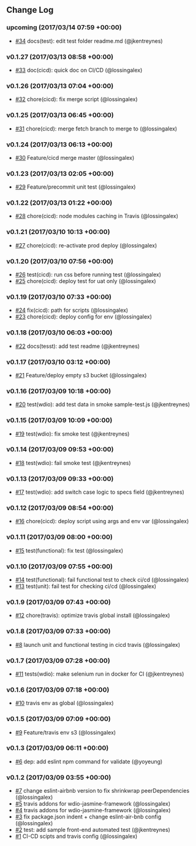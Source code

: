 ## Change Log

### upcoming (2017/03/14 07:59 +00:00)
- [#34](https://github.com/GFG/gfg-gpe-frontend/pull/34) docs(test): edit test folder readme.md (@jkentreynes)

### v0.1.27 (2017/03/13 08:58 +00:00)
- [#33](https://github.com/GFG/gfg-gpe-frontend/pull/33) doc(cicd): quick doc on CI/CD (@lossingalex)

### v0.1.26 (2017/03/13 07:04 +00:00)
- [#32](https://github.com/GFG/gfg-gpe-frontend/pull/32) chore(cicd): fix merge script (@lossingalex)

### v0.1.25 (2017/03/13 06:45 +00:00)
- [#31](https://github.com/GFG/gfg-gpe-frontend/pull/31) chore(cicd): merge fetch branch to merge to (@lossingalex)

### v0.1.24 (2017/03/13 06:13 +00:00)
- [#30](https://github.com/GFG/gfg-gpe-frontend/pull/30) Feature/cicd merge master (@lossingalex)

### v0.1.23 (2017/03/13 02:05 +00:00)
- [#29](https://github.com/GFG/gfg-gpe-frontend/pull/29) Feature/precommit unit test (@lossingalex)

### v0.1.22 (2017/03/13 01:22 +00:00)
- [#28](https://github.com/GFG/gfg-gpe-frontend/pull/28) chore(cicd): node modules caching in Travis (@lossingalex)

### v0.1.21 (2017/03/10 10:13 +00:00)
- [#27](https://github.com/GFG/gfg-gpe-frontend/pull/27) chore(cicd): re-activate prod deploy (@lossingalex)

### v0.1.20 (2017/03/10 07:56 +00:00)
- [#26](https://github.com/GFG/gfg-gpe-frontend/pull/26) test(cicd): run css before running test (@lossingalex)
- [#25](https://github.com/GFG/gfg-gpe-frontend/pull/25) chore(cicd): deploy test for uat only (@lossingalex)

### v0.1.19 (2017/03/10 07:33 +00:00)
- [#24](https://github.com/GFG/gfg-gpe-frontend/pull/24) fix(cicd): path for scripts (@lossingalex)
- [#23](https://github.com/GFG/gfg-gpe-frontend/pull/23) chore(cicd): deploy config for env (@lossingalex)

### v0.1.18 (2017/03/10 06:03 +00:00)
- [#22](https://github.com/GFG/gfg-gpe-frontend/pull/22) docs(tesst): add test readme (@jkentreynes)

### v0.1.17 (2017/03/10 03:12 +00:00)
- [#21](https://github.com/GFG/gfg-gpe-frontend/pull/21) Feature/deploy empty s3 bucket (@lossingalex)

### v0.1.16 (2017/03/09 10:18 +00:00)
- [#20](https://github.com/GFG/gfg-gpe-frontend/pull/20) test(wdio): add test data in smoke sample-test.js (@jkentreynes)

### v0.1.15 (2017/03/09 10:09 +00:00)
- [#19](https://github.com/GFG/gfg-gpe-frontend/pull/19) test(wdio): fix smoke test (@jkentreynes)

### v0.1.14 (2017/03/09 09:53 +00:00)
- [#18](https://github.com/GFG/gfg-gpe-frontend/pull/18) test(wdio): fail smoke test (@jkentreynes)

### v0.1.13 (2017/03/09 09:33 +00:00)
- [#17](https://github.com/GFG/gfg-gpe-frontend/pull/17) test(wdio): add switch case logic to specs field (@jkentreynes)

### v0.1.12 (2017/03/09 08:54 +00:00)
- [#16](https://github.com/GFG/gfg-gpe-frontend/pull/16) chore(cicd): deploy script using args and env var (@lossingalex)

### v0.1.11 (2017/03/09 08:00 +00:00)
- [#15](https://github.com/GFG/gfg-gpe-frontend/pull/15) test(functional): fix test (@lossingalex)

### v0.1.10 (2017/03/09 07:55 +00:00)
- [#14](https://github.com/GFG/gfg-gpe-frontend/pull/14) test(functional): fail functional test to check ci/cd (@lossingalex)
- [#13](https://github.com/GFG/gfg-gpe-frontend/pull/13) test(unit): fail test for checking ci/cd (@lossingalex)

### v0.1.9 (2017/03/09 07:43 +00:00)
- [#12](https://github.com/GFG/gfg-gpe-frontend/pull/12) chore(travis): optimize travis global install (@lossingalex)

### v0.1.8 (2017/03/09 07:33 +00:00)
- [#8](https://github.com/GFG/gfg-gpe-frontend/pull/8) launch unit and functional testing in cicd travis (@lossingalex)

### v0.1.7 (2017/03/09 07:28 +00:00)
- [#11](https://github.com/GFG/gfg-gpe-frontend/pull/11) tests(wdio): make selenium run in docker for CI (@jkentreynes)

### v0.1.6 (2017/03/09 07:18 +00:00)
- [#10](https://github.com/GFG/gfg-gpe-frontend/pull/10) travis env as global (@lossingalex)

### v0.1.5 (2017/03/09 07:09 +00:00)
- [#9](https://github.com/GFG/gfg-gpe-frontend/pull/9) Feature/travis env s3 (@lossingalex)

### v0.1.3 (2017/03/09 06:11 +00:00)
- [#6](https://github.com/GFG/gfg-gpe-frontend/pull/6) dep<config>: add eslint npm command for validate (@yoyeung)

### v0.1.2 (2017/03/09 03:55 +00:00)
- [#7](https://github.com/GFG/gfg-gpe-frontend/pull/7) change eslint-airbnb version to fix shrinkwrap peerDependencies (@lossingalex)
- [#5](https://github.com/GFG/gfg-gpe-frontend/pull/5) travis addons for wdio-jasmine-framework (@lossingalex)
- [#4](https://github.com/GFG/gfg-gpe-frontend/pull/4) travis addons for wdio-jasmine-framework (@lossingalex)
- [#3](https://github.com/GFG/gfg-gpe-frontend/pull/3) fix package.json indent + change eslint-air-bnb config (@lossingalex)
- [#2](https://github.com/GFG/gfg-gpe-frontend/pull/2) test: add sample front-end automated test (@jkentreynes)
- [#1](https://github.com/GFG/gfg-gpe-frontend/pull/1) CI-CD scipts and travis config (@lossingalex)